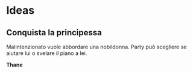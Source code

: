 # Ideas

## Conquista la principessa

Malintenzionato vuole abbordare una nobildonna. Party può scegliere se aiutare lui o svelare il piano a lei.

__Thane__
